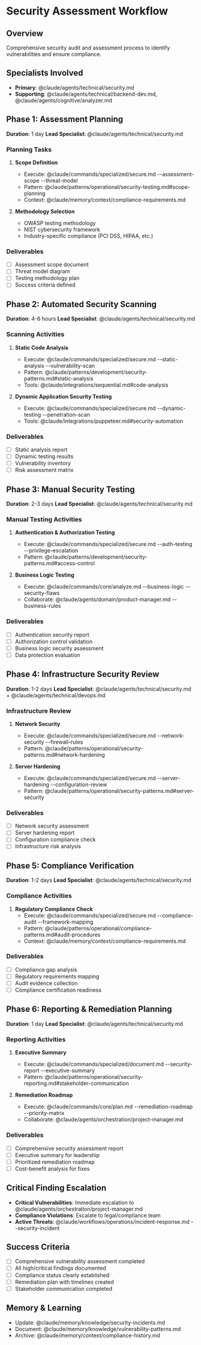 # Security Assessment Workflow

## Overview
Comprehensive security audit and assessment process to identify vulnerabilities and ensure compliance.

## Specialists Involved
- **Primary**: @claude/agents/technical/security.md
- **Supporting**: @claude/agents/technical/backend-dev.md, @claude/agents/cognitive/analyzer.md

## Phase 1: Assessment Planning
**Duration**: 1 day
**Lead Specialist**: @claude/agents/technical/security.md

### Planning Tasks
1. **Scope Definition**
   - Execute: @claude/commands/specialized/secure.md --assessment-scope --threat-model
   - Pattern: @claude/patterns/operational/security-testing.md#scope-planning
   - Context: @claude/memory/context/compliance-requirements.md

2. **Methodology Selection**
   - OWASP testing methodology
   - NIST cybersecurity framework
   - Industry-specific compliance (PCI DSS, HIPAA, etc.)

### Deliverables
- [ ] Assessment scope document
- [ ] Threat model diagram
- [ ] Testing methodology plan
- [ ] Success criteria defined

## Phase 2: Automated Security Scanning
**Duration**: 4-6 hours
**Lead Specialist**: @claude/agents/technical/security.md

### Scanning Activities
1. **Static Code Analysis**
   - Execute: @claude/commands/specialized/secure.md --static-analysis --vulnerability-scan
   - Pattern: @claude/patterns/development/security-patterns.md#static-analysis
   - Tools: @claude/integrations/sequential.md#code-analysis

2. **Dynamic Application Security Testing**
   - Execute: @claude/commands/specialized/secure.md --dynamic-testing --penetration-scan
   - Tools: @claude/integrations/puppeteer.md#security-automation

### Deliverables
- [ ] Static analysis report
- [ ] Dynamic testing results
- [ ] Vulnerability inventory
- [ ] Risk assessment matrix

## Phase 3: Manual Security Testing
**Duration**: 2-3 days
**Lead Specialist**: @claude/agents/technical/security.md

### Manual Testing Activities
1. **Authentication & Authorization Testing**
   - Execute: @claude/commands/specialized/secure.md --auth-testing --privilege-escalation
   - Pattern: @claude/patterns/development/security-patterns.md#access-control

2. **Business Logic Testing**
   - Execute: @claude/commands/core/analyze.md --business-logic --security-flaws
   - Collaborate: @claude/agents/domain/product-manager.md --business-rules

### Deliverables
- [ ] Authentication security report
- [ ] Authorization control validation
- [ ] Business logic security assessment
- [ ] Data protection evaluation

## Phase 4: Infrastructure Security Review
**Duration**: 1-2 days
**Lead Specialist**: @claude/agents/technical/security.md + @claude/agents/technical/devops.md

### Infrastructure Review
1. **Network Security**
   - Execute: @claude/commands/specialized/secure.md --network-security --firewall-rules
   - Pattern: @claude/patterns/operational/security-patterns.md#network-hardening

2. **Server Hardening**
   - Execute: @claude/commands/specialized/secure.md --server-hardening --configuration-review
   - Pattern: @claude/patterns/operational/security-patterns.md#server-security

### Deliverables
- [ ] Network security assessment
- [ ] Server hardening report
- [ ] Configuration compliance check
- [ ] Infrastructure risk analysis

## Phase 5: Compliance Verification
**Duration**: 1-2 days
**Lead Specialist**: @claude/agents/technical/security.md

### Compliance Activities
1. **Regulatory Compliance Check**
   - Execute: @claude/commands/specialized/secure.md --compliance-audit --framework-mapping
   - Pattern: @claude/patterns/operational/compliance-patterns.md#audit-procedures
   - Context: @claude/memory/context/compliance-requirements.md

### Deliverables
- [ ] Compliance gap analysis
- [ ] Regulatory requirements mapping
- [ ] Audit evidence collection
- [ ] Compliance certification readiness

## Phase 6: Reporting & Remediation Planning
**Duration**: 1 day
**Lead Specialist**: @claude/agents/technical/security.md

### Reporting Activities
1. **Executive Summary**
   - Execute: @claude/commands/specialized/document.md --security-report --executive-summary
   - Pattern: @claude/patterns/operational/security-reporting.md#stakeholder-communication

2. **Remediation Roadmap**
   - Execute: @claude/commands/core/plan.md --remediation-roadmap --priority-matrix
   - Collaborate: @claude/agents/orchestration/project-manager.md

### Deliverables
- [ ] Comprehensive security assessment report
- [ ] Executive summary for leadership
- [ ] Prioritized remediation roadmap
- [ ] Cost-benefit analysis for fixes

## Critical Finding Escalation
- **Critical Vulnerabilities**: Immediate escalation to @claude/agents/orchestration/project-manager.md
- **Compliance Violations**: Escalate to legal/compliance team
- **Active Threats**: @claude/workflows/operations/incident-response.md --security-incident

## Success Criteria
- [ ] Comprehensive vulnerability assessment completed
- [ ] All high/critical findings documented
- [ ] Compliance status clearly established
- [ ] Remediation plan with timelines created
- [ ] Stakeholder communication completed

## Memory & Learning
- Update: @claude/memory/knowledge/security-incidents.md
- Document: @claude/memory/knowledge/vulnerability-patterns.md
- Archive: @claude/memory/context/compliance-history.md
